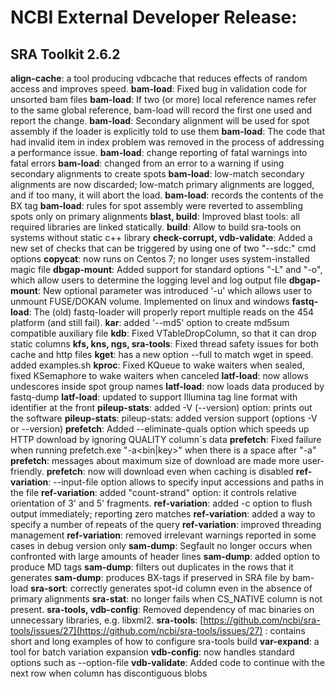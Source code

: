 # NCBI External Developer Release:
## SRA Toolkit 2.6.2

  **align-cache**: a tool producing vdbcache that reduces effects of random access and improves speed.
  **bam-load**: Fixed bug in validation code for unsorted bam files
  **bam-load**: If two (or more) local reference names refer to the same global reference, bam-load will record the first one used and report the change.
  **bam-load**: Secondary alignment will be used for spot assembly if the loader is explicitly told to use them
  **bam-load**: The code that had invalid item in index problem was removed in the process of addressing a performance issue.
  **bam-load**: change reporting of fatal warnings into fatal errors
  **bam-load**: changed from an error to a warning if using secondary alignments to create spots
  **bam-load**: low-match secondary alignments are now discarded; low-match primary alignments are logged, and if too many, it will abort the load.
  **bam-load**: records the contents of the BX tag
  **bam-load**: rules for spot assembly were reverted to assembling spots only on primary alignments
  **blast, build**: Improved blast tools: all required libraries are linked statically. 
  **build**: Allow to build sra-tools on systems without static c++ library
  **check-corrupt, vdb-validate**: Added a new set of checks that can be triggered by using one of two "--sdc:" cmd options
  **copycat**: now runs on Centos 7; no longer uses system-installed magic file
  **dbgap-mount**: Added support for standard options  "-L" and "-o", which allow users to determine the logging level and log output file
  **dbgap-mount**: New optional parameter was introduced '-u' which allows user to unmount FUSE/DOKAN volume. Implemented on linux and windows
  **fastq-load**: The (old) fastq-loader will properly report multiple reads on the 454 platform (and still fail).
  **kar**: added '--md5' option to create md5sum compatible auxiliary file
  **kdb**: Fixed VTableDropColumn, so that it can drop static columns
  **kfs, kns, ngs, sra-tools**: Fixed thread safety issues for both cache and http files
  **kget**: has a new option --full to match wget in speed. added examples.sh
  **kproc**: Fixed KQueue to wake waiters when sealed, fixed KSemaphore to wake waiters when canceled
  **latf-load**: now allows undescores inside spot group names 
  **latf-load**: now loads data produced by fastq-dump
  **latf-load**: updated to support Illumina tag line format with identifier at the front
  **pileup-stats**: added -V (--version) option: prints out the software
  **pileup-stats**: pileup-stats: added version support (options -V or --version)
  **prefetch**: Added --eliminate-quals option which speeds up HTTP download by ignoring QUALITY column`s data
  **prefetch**: Fixed failure when running prefetch.exe "-a<bin|key>" when there is a space after "-a"
  **prefetch**: messages about maximum size of download are made more user-friendly.
  **prefetch**: now will download even when caching is disabled
  **ref-variation**: --input-file option allows to specify input accessions and paths in the file
  **ref-variation**: added "count-strand" option: it controls relative orientation of 3' and 5' fragments.
  **ref-variation**: added -c option to flush output immediately; reporting zero matches
  **ref-variation**: added a way to specify a number of repeats of the query
  **ref-variation**: improved threading management
  **ref-variation**: removed irrelevant warnings reported in some cases in debug version only
  **sam-dump**: Segfault no longer occurs when confronted with large amounts of header lines
  **sam-dump**: added option to produce MD tags
  **sam-dump**: filters out duplicates in the rows that it generates
  **sam-dump**: produces BX-tags if preserved in SRA file by bam-load
  **sra-sort**: correctly generates spot-id column even in the absence of primary alignments
  **sra-stat**: no longer fails when CS_NATIVE column is not present.
  **sra-tools, vdb-config**: Removed dependency of mac binaries on unnecessary libraries, e.g. libxml2.
  **sra-tools**: [https://github.com/ncbi/sra-tools/issues/27](https://github.com/ncbi/sra-tools/issues/27) : contains short and long examples of how to configure sra-tools build
  **var-expand**: a tool for batch variation expansion
  **vdb-config**: now handles standard options such as --option-file
  **vdb-validate**: Added code to continue with the next row when column has discontiguous blobs


